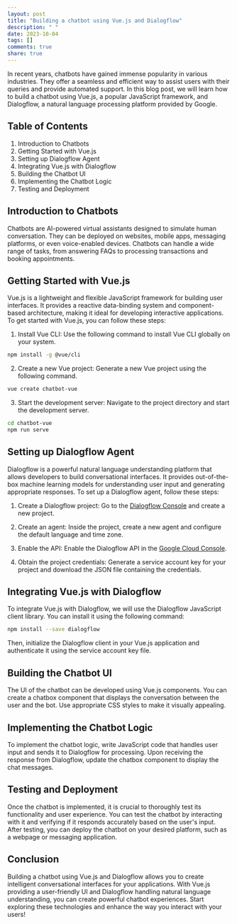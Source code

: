 ```yaml
---
layout: post
title: "Building a chatbot using Vue.js and Dialogflow"
description: " "
date: 2023-10-04
tags: []
comments: true
share: true
---
```


In recent years, chatbots have gained immense popularity in various industries. They offer a seamless and efficient way to assist users with their queries and provide automated support. In this blog post, we will learn how to build a chatbot using Vue.js, a popular JavaScript framework, and Dialogflow, a natural language processing platform provided by Google.

## Table of Contents
1. Introduction to Chatbots
2. Getting Started with Vue.js
3. Setting up Dialogflow Agent
4. Integrating Vue.js with Dialogflow
5. Building the Chatbot UI
6. Implementing the Chatbot Logic
7. Testing and Deployment

## Introduction to Chatbots
Chatbots are AI-powered virtual assistants designed to simulate human conversation. They can be deployed on websites, mobile apps, messaging platforms, or even voice-enabled devices. Chatbots can handle a wide range of tasks, from answering FAQs to processing transactions and booking appointments.

## Getting Started with Vue.js
Vue.js is a lightweight and flexible JavaScript framework for building user interfaces. It provides a reactive data-binding system and component-based architecture, making it ideal for developing interactive applications. To get started with Vue.js, you can follow these steps:

1. Install Vue CLI: Use the following command to install Vue CLI globally on your system.
```bash
npm install -g @vue/cli
```

2. Create a new Vue project: Generate a new Vue project using the following command.
```bash
vue create chatbot-vue
```

3. Start the development server: Navigate to the project directory and start the development server.
```bash
cd chatbot-vue
npm run serve
```

## Setting up Dialogflow Agent
Dialogflow is a powerful natural language understanding platform that allows developers to build conversational interfaces. It provides out-of-the-box machine learning models for understanding user input and generating appropriate responses. To set up a Dialogflow agent, follow these steps:

1. Create a Dialogflow project: Go to the [Dialogflow Console](https://dialogflow.cloud.google.com/) and create a new project.

2. Create an agent: Inside the project, create a new agent and configure the default language and time zone.

3. Enable the API: Enable the Dialogflow API in the [Google Cloud Console](https://console.cloud.google.com/).

4. Obtain the project credentials: Generate a service account key for your project and download the JSON file containing the credentials.

## Integrating Vue.js with Dialogflow
To integrate Vue.js with Dialogflow, we will use the Dialogflow JavaScript client library. You can install it using the following command:

```bash
npm install --save dialogflow
```

Then, initialize the Dialogflow client in your Vue.js application and authenticate it using the service account key file.

## Building the Chatbot UI
The UI of the chatbot can be developed using Vue.js components. You can create a chatbox component that displays the conversation between the user and the bot. Use appropriate CSS styles to make it visually appealing.

## Implementing the Chatbot Logic
To implement the chatbot logic, write JavaScript code that handles user input and sends it to Dialogflow for processing. Upon receiving the response from Dialogflow, update the chatbox component to display the chat messages.

## Testing and Deployment
Once the chatbot is implemented, it is crucial to thoroughly test its functionality and user experience. You can test the chatbot by interacting with it and verifying if it responds accurately based on the user's input. After testing, you can deploy the chatbot on your desired platform, such as a webpage or messaging application.

## Conclusion
Building a chatbot using Vue.js and Dialogflow allows you to create intelligent conversational interfaces for your applications. With Vue.js providing a user-friendly UI and Dialogflow handling natural language understanding, you can create powerful chatbot experiences. Start exploring these technologies and enhance the way you interact with your users!